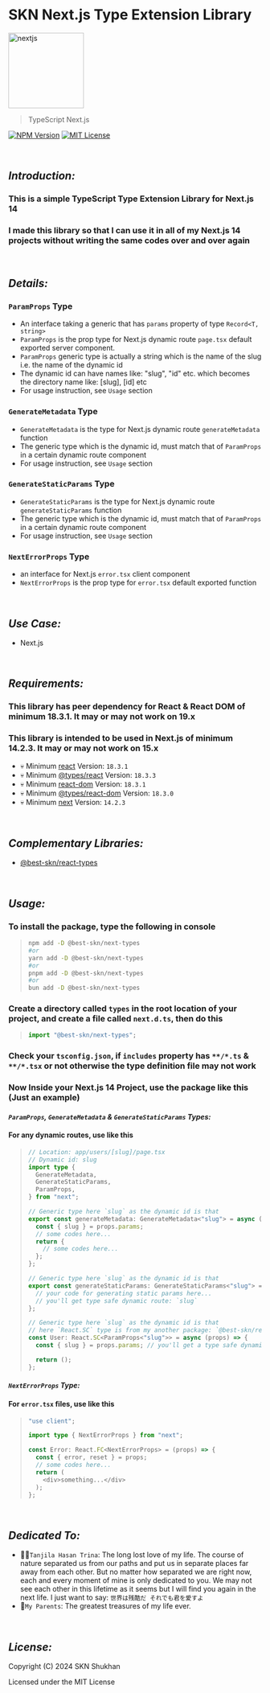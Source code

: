 # SKN Next.js Type Extension Library

<img width="150px" src="https://firebasestorage.googleapis.com/v0/b/skn-ultimate-project-la437.appspot.com/o/GitHub%20Library%2F09-TypeScript-SNT.svg?alt=media&token=779098df-3836-4a06-b568-31027db5c644" alt="nextjs" />

> TypeScript Next.js

[![NPM Version](https://img.shields.io/npm/v/%40best-skn%2Fnext-types)](https://www.npmjs.com/package/@best-skn/next-types) [![MIT License](https://img.shields.io/badge/License-MIT-yellow.svg)](https://opensource.org/license/mit)

&nbsp;

## **_Introduction:_**

### This is a simple TypeScript Type Extension Library for Next.js 14

### I made this library so that I can use it in all of my Next.js 14 projects without writing the same codes over and over again

&nbsp;

## **_Details:_**

### **`ParamProps` Type**

- An interface taking a generic that has `params` property of type `Record<T, string>`
- `ParamProps` is the prop type for Next.js dynamic route `page.tsx` default exported server component.
- `ParamProps` generic type is actually a string which is the name of the slug i.e. the name of the dynamic id
- The dynamic id can have names like: "slug", "id" etc. which becomes the directory name like: [slug], [id] etc
- For usage instruction, see `Usage` section

### **`GenerateMetadata` Type**

- `GenerateMetadata` is the type for Next.js dynamic route `generateMetadata` function
- The generic type which is the dynamic id, must match that of `ParamProps` in a certain dynamic route component
- For usage instruction, see `Usage` section

### **`GenerateStaticParams` Type**

- `GenerateStaticParams` is the type for Next.js dynamic route `generateStaticParams` function
- The generic type which is the dynamic id, must match that of `ParamProps` in a certain dynamic route component
- For usage instruction, see `Usage` section

### **`NextErrorProps` Type**

- an interface for Next.js `error.tsx` client component
- `NextErrorProps` is the prop type for `error.tsx` default exported function

&nbsp;

## **_Use Case:_**

- Next.js

&nbsp;

## **_Requirements:_**

### This library has peer dependency for React & React DOM of minimum 18.3.1. It may or may not work on 19.x

### This library is intended to be used in Next.js of minimum 14.2.3. It may or may not work on 15.x

- 💀 Minimum [react](https://www.npmjs.com/package/react) Version: `18.3.1`
- 💀 Minimum [@types/react](https://www.npmjs.com/package/@types/react) Version: `18.3.3`
- 💀 Minimum [react-dom](https://www.npmjs.com/package/react-dom) Version: `18.3.1`
- 💀 Minimum [@types/react-dom](https://www.npmjs.com/package/@types/react-dom) Version: `18.3.0`
- 💀 Minimum [next](https://www.npmjs.com/package/next) Version: `14.2.3`

&nbsp;

## **_Complementary Libraries:_**

- [@best-skn/react-types](https://www.npmjs.com/package/@best-skn/react-types)

&nbsp;

## **_Usage:_**

### To install the package, type the following in console

> ```zsh
> npm add -D @best-skn/next-types
> #or
> yarn add -D @best-skn/next-types
> #or
> pnpm add -D @best-skn/next-types
> #or
> bun add -D @best-skn/next-types
> ```

### Create a directory called `types` in the root location of your project, and create a file called `next.d.ts`, then do this

> ```typescript
> import "@best-skn/next-types";
> ```

### Check your `tsconfig.json`, if `includes` property has `**/*.ts` & `**/*.tsx` or not otherwise the type definition file may not work

### Now Inside your Next.js 14 Project, use the package like this (Just an example)

#### **_`ParamProps`, `GenerateMetadata` & `GenerateStaticParams` Types:_**

#### For any dynamic routes, use like this

> ```typescript jsx
> // Location: app/users/[slug]/page.tsx
> // Dynamic id: slug
> import type {
>   GenerateMetadata,
>   GenerateStaticParams,
>   ParamProps,
> } from "next";
>
> // Generic type here `slug` as the dynamic id is that
> export const generateMetadata: GenerateMetadata<"slug"> = async (props) => {
>   const { slug } = props.params;
>   // some codes here...
>   return {
>     // some codes here...
>   };
> };
>
> // Generic type here `slug` as the dynamic id is that
> export const generateStaticParams: GenerateStaticParams<"slug"> = async () => {
>   // your code for generating static params here...
>   // you'll get type safe dynamic route: `slug`
> };
>
> // Generic type here `slug` as the dynamic id is that
> // here `React.SC` type is from my another package: `@best-skn/react-types`
> const User: React.SC<ParamProps<"slug">> = async (props) => {
>   const { slug } = props.params; // you'll get a type safe dynamic id name
>
>   return ();
> };
>
> ```

#### **_`NextErrorProps` Type:_**

#### For `error.tsx` files, use like this

> ```typescript jsx
> "use client";
>
> import type { NextErrorProps } from "next";
>
> const Error: React.FC<NextErrorProps> = (props) => {
>   const { error, reset } = props;
>   // some codes here...
>   return (
>     <div>something...</div>
>   );
> };
> ```

&nbsp;

## **_Dedicated To:_**

- 👩‍⚕️`Tanjila Hasan Trina`: The long lost love of my life. The course of nature separated us from our paths and put us in separate places far away from each other. But no matter how separated we are right now, each and every moment of mine is only dedicated to you. We may not see each other in this lifetime as it seems but I will find you again in the next life. I just want to say: `世界は残酷だ それでも君を愛すよ`
- 💯`My Parents`: The greatest treasures of my life ever.

&nbsp;

## **_License:_**

Copyright (C) 2024 SKN Shukhan

Licensed under the MIT License
